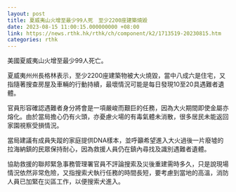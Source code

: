 ```yaml
---
layout: post
title: 夏威夷山火增至最少99人死　至少2200座建築燒毀
date: 2023-08-15 11:00:15.000000000 +08:00
link: https://news.rthk.hk/rthk/ch/component/k2/1713519-20230815.htm
categories: rthk
---
```


美國夏威夷山火增至最少99人死亡。

夏威夷州州長格林表示，至少2200座建築物被大火燒毀，當中八成六是住宅，又指隨著搜查房屋及車輛的行動持續，最壞情況可能是每日發現10至20具遇難者遺體。

官員形容確認遇難者身分將會是一項嚴峻而艱巨的任務，因為大火期間即使金屬亦熔化。由於當局擔心仍有火頭，亦憂慮火場的有毒氣體未消散，很多居民未能返回家園視察受損情況。

當局建議有成員失蹤的家庭提供DNA樣本，並呼籲希望進入大火過後一片廢墟的拉海納鎮的民眾保持耐心，因為救援人員仍在鎮內尋找及識別遇難者遺體。

協助救援的聯邦緊急事務管理署官員不評論搜索及災後重建需時多久，只是說現場情況依然非常危險，又指搜索犬執行任務的時間長短，要考慮到當地的高溫，消防人員已加緊在災區工作，以便搜索犬進入。
